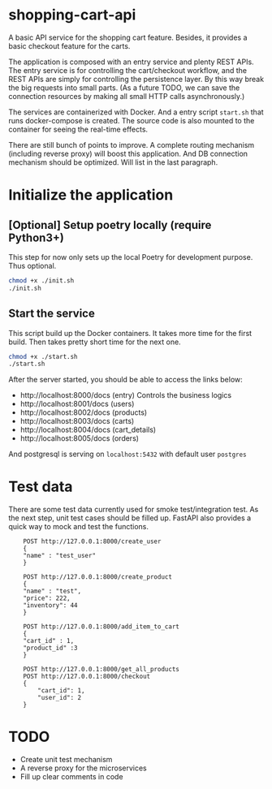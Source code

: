 # shopping-cart-api

A basic API service for the shopping cart feature. Besides, it provides a basic checkout feature for the carts.

The application is composed with an entry service and plenty REST APIs. The entry service is for controlling the cart/checkout workflow, and the REST APIs are simply for controlling the persistence layer. By this way break the big requests into small parts. (As a future TODO, we can save the connection resources by making all small HTTP calls asynchronously.)

The services are containerized with Docker. And a entry script `start.sh` that runs docker-compose is created. The source code is also mounted to the container for seeing the real-time effects.

There are still bunch of points to improve. A complete routing mechanism (including reverse proxy) will boost this application. And DB connection mechanism should be optimized. Will list in the last paragraph.

# Initialize the application

## [Optional] Setup poetry locally (require Python3+)

This step for now only sets up the local Poetry for development purpose. Thus optional.

```bash
chmod +x ./init.sh
./init.sh
```

## Start the service

This script build up the Docker containers. It takes more time for the first build. Then takes pretty short time for the next one.

```bash
chmod +x ./start.sh
./start.sh
```

After the server started, you should be able to access the links below:

- http://localhost:8000/docs (entry) Controls the business logics
- http://localhost:8001/docs (users)
- http://localhost:8002/docs (products)
- http://localhost:8003/docs (carts)
- http://localhost:8004/docs (cart_details)
- http://localhost:8005/docs (orders)

And postgresql is serving on `localhost:5432` with default user `postgres`

# Test data

There are some test data currently used for smoke test/integration test. As the next step, unit test cases should be filled up.
FastAPI also provides a quick way to mock and test the functions.

```
    POST http://127.0.0.1:8000/create_user
    {
    "name" : "test_user"
    }

    POST http://127.0.0.1:8000/create_product
    {
    "name" : "test",
    "price": 222,
    "inventory": 44
    }

    POST http://127.0.0.1:8000/add_item_to_cart
    {
    "cart_id" : 1,
    "product_id" :3
    }

    POST http://127.0.0.1:8000/get_all_products
    POST http://127.0.0.1:8000/checkout
    {
        "cart_id": 1,
        "user_id": 2
    }
```

# TODO

- Create unit test mechanism
- A reverse proxy for the microservices
- Fill up clear comments in code
